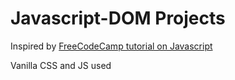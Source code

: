 # Javascript-DOM Projects

Inspired by [FreeCodeCamp tutorial on Javascript](https://www.freecodecamp.org/news/javascript-projects-for-beginners/) 

Vanilla CSS and JS used
